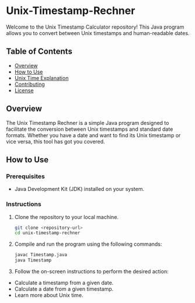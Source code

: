 # Unix-Timestamp-Rechner

Welcome to the Unix Timestamp Calculator repository! This Java program allows you to convert between Unix timestamps and human-readable dates.

## Table of Contents
- [Overview](#overview)
- [How to Use](#how-to-use)
- [Unix Time Explanation](#unix-time-explanation)
- [Contributing](#contributing)
- [License](#license)

## Overview

The Unix Timestamp Rechner is a simple Java program designed to facilitate the conversion between Unix timestamps and standard date formats. Whether you have a date and want to find its Unix timestamp or vice versa, this tool has got you covered.

## How to Use

### Prerequisites
- Java Development Kit (JDK) installed on your system.

### Instructions
1. Clone the repository to your local machine.
   ```bash
   git clone <repository-url>
   cd unix-timestamp-rechner

2. Compile and run the program using the following commands:
   ```bash
   javac Timestamp.java
   java Timestamp

3. Follow the on-screen instructions to perform the desired action:
   
* Calculate a timestamp from a given date.
* Calculate a date from a given timestamp.
* Learn more about Unix time.
